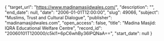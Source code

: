 {
  "target_url": "https://www.madinamasjidwales.com/", 
  "description": "", 
  "end_date": null, 
  "date": "2006-01-01T12:00:00", 
  "slug": 49066, 
  "subject": "Muslims, Trust and Cultural Dialogue", 
  "publisher": "madinamasjidwales.com", 
  "open_access": false, 
  "title": "Madina Masjid: IQRA Educational Welfare Centre", 
  "record_id": "20060101T120000/c5kI1+6pC6whBy36lPQNaA==", 
  "start_date": null
}

